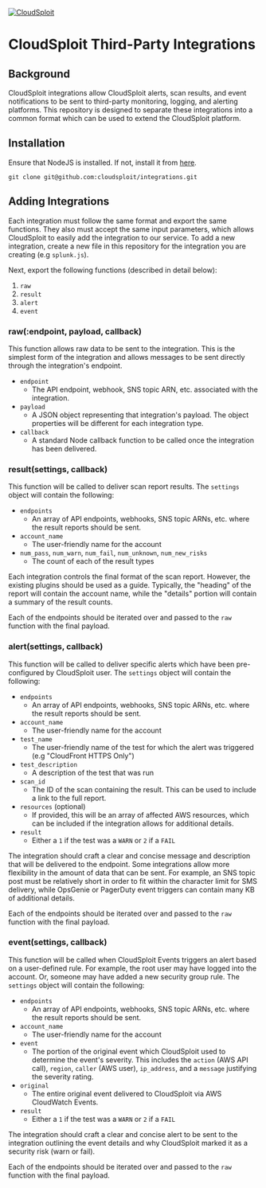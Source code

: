 [![CloudSploit](https://cloudsploit.com/img/logo-big-text-100.png "CloudSploit")](https://cloudsploit.com)

CloudSploit Third-Party Integrations
=================

## Background
CloudSploit integrations allow CloudSploit alerts, scan results, and event notifications to be sent to third-party monitoring, logging, and alerting platforms. This repository is designed to separate these integrations into a common format which can be used to extend the CloudSploit platform.

## Installation
Ensure that NodeJS is installed. If not, install it from [here](https://nodejs.org/download/).

```
git clone git@github.com:cloudsploit/integrations.git
```

## Adding Integrations

Each integration must follow the same format and export the same functions. They also must accept the same input parameters, which allows CloudSploit to easily add the integration to our service. To add a new integration, create a new file in this repository for the integration you are creating (e.g `splunk.js`).

Next, export the following functions (described in detail below):

1. `raw`
2. `result`
3. `alert`
4. `event`

### raw(:endpoint, payload, callback)

This function allows raw data to be sent to the integration. This is the simplest form of the integration and allows messages to be sent directly through the integration's endpoint.

* `endpoint`
    * The API endpoint, webhook, SNS topic ARN, etc. associated with the integration.
* `payload`
    * A JSON object representing that integration's payload. The object properties will be different for each integration type.
* `callback`
    * A standard Node callback function to be called once the integration has been delivered.

### result(settings, callback)

This function will be called to deliver scan report results. The `settings` object will contain the following:

* `endpoints`
    * An array of API endpoints, webhooks, SNS topic ARNs, etc. where the result reports should be sent.
* `account_name`
    * The user-friendly name for the account
* `num_pass`, `num_warn`, `num_fail`, `num_unknown`, `num_new_risks`
    * The count of each of the result types

Each integration controls the final format of the scan report. However, the existing plugins should be used as a guide. Typically, the "heading" of the report will contain the account name, while the "details" portion will contain a summary of the result counts.

Each of the endpoints should be iterated over and passed to the `raw` function with the final payload.

### alert(settings, callback)

This function will be called to deliver specific alerts which have been pre-configured by CloudSploit user. The `settings` object will contain the following:

* `endpoints`
    * An array of API endpoints, webhooks, SNS topic ARNs, etc. where the result reports should be sent.
* `account_name`
    * The user-friendly name for the account
* `test_name`
    * The user-friendly name of the test for which the alert was triggered (e.g "CloudFront HTTPS Only")
* `test_description`
	* A description of the test that was run
* `scan_id`
    * The ID of the scan containing the result. This can be used to include a link to the full report.
* `resources` (optional)
    * If provided, this will be an array of affected AWS resources, which can be included if the integration allows for additional details.
* `result`
	* Either a `1` if the test was a `WARN` or `2` if a `FAIL`

The integration should craft a clear and concise message and description that will be delivered to the endpoint. Some integrations allow more flexibility in the amount of data that can be sent. For example, an SNS topic post must be relatively short in order to fit within the character limit for SMS delivery, while OpsGenie or PagerDuty event triggers can contain many KB of additional details.

Each of the endpoints should be iterated over and passed to the `raw` function with the final payload.

### event(settings, callback)

This function will be called when CloudSploit Events triggers an alert based on a user-defined rule. For example, the root user may have logged into the account. Or, someone may have added a new security group rule. The `settings` object will contain the following:

* `endpoints`
    * An array of API endpoints, webhooks, SNS topic ARNs, etc. where the result reports should be sent.
* `account_name`
    * The user-friendly name for the account
* `event`
    * The portion of the original event which CloudSploit used to determine the event's severity. This includes the `action` (AWS API call), `region`, `caller` (AWS user), `ip_address`, and a `message` justifying the severity rating.
* `original`
    * The entire original event delivered to CloudSploit via AWS CloudWatch Events.
* `result`
	* Either a `1` if the test was a `WARN` or `2` if a `FAIL`

The integration should craft a clear and concise alert to be sent to the integration outlining the event details and why CloudSploit marked it as a security risk (warn or fail).

Each of the endpoints should be iterated over and passed to the `raw` function with the final payload.
